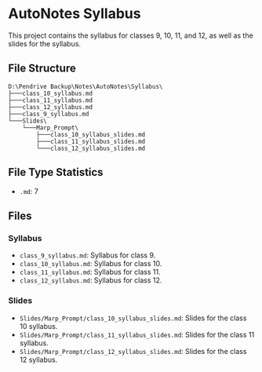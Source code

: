 
# AutoNotes Syllabus

This project contains the syllabus for classes 9, 10, 11, and 12, as well as the slides for the syllabus.

## File Structure

```
D:\Pendrive Backup\Notes\AutoNotes\Syllabus\
├───class_10_syllabus.md
├───class_11_syllabus.md
├───class_12_syllabus.md
├───class_9_syllabus.md
└───Slides\
    └───Marp_Prompt\
        ├───class_10_syllabus_slides.md
        ├───class_11_syllabus_slides.md
        └───class_12_syllabus_slides.md
```

## File Type Statistics

- `.md`: 7

## Files

### Syllabus

- `class_9_syllabus.md`: Syllabus for class 9.
- `class_10_syllabus.md`: Syllabus for class 10.
- `class_11_syllabus.md`: Syllabus for class 11.
- `class_12_syllabus.md`: Syllabus for class 12.

### Slides

- `Slides/Marp_Prompt/class_10_syllabus_slides.md`: Slides for the class 10 syllabus.
- `Slides/Marp_Prompt/class_11_syllabus_slides.md`: Slides for the class 11 syllabus.
- `Slides/Marp_Prompt/class_12_syllabus_slides.md`: Slides for the class 12 syllabus.

